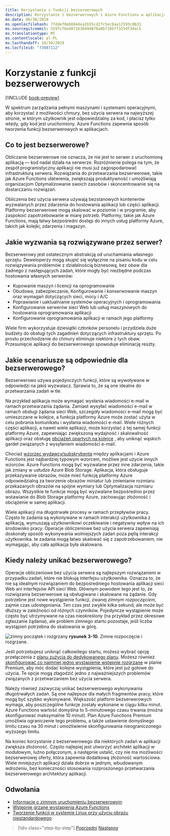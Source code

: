 ```yaml
---
title: Korzystanie z funkcji bezserwerowych
description: Korzystanie z bezserwerowych i Azure Functions w aplikacjach natywnych w chmurze
ms.date: 06/30/2019
ms.openlocfilehash: 77ddef0eb8844ea1b55cd2fc5ec8aa12593c8631
ms.sourcegitcommit: 559fcfbe4871636494870a8b716bf7325df34ac5
ms.translationtype: MT
ms.contentlocale: pl-PL
ms.lasthandoff: 10/30/2019
ms.locfileid: "73087112"
---
```

# <a name="leveraging-serverless-functions"></a>Korzystanie z funkcji bezserwerowych

[!INCLUDE [book-preview](../../../includes/book-preview.md)]

W spektrum zarządzania pełnymi maszynami i systemami operacyjnymi, aby korzystać z możliwości chmury, bez użycia serwera na najwyższej stronie, w którym użytkownik jest odpowiedzialny za kod, i płacisz tylko wtedy, gdy kod jest uruchomiony. Azure Functions zapewnia sposób tworzenia funkcji bezserwerowych w aplikacjach.

## <a name="what-is-serverless"></a>Co to jest bezserwerowe?

Obliczanie bezserwerowe nie oznacza, że nie jest to serwer z uruchomioną aplikacją — kod nadal działa na serwerze. Rozróżnienie polega na tym, że zespół programistyczny aplikacji nie musi już zagospodarować infrastrukturą serwera. Rozwiązania do przetwarzania bezserwerowe, takie jak Azure Functions ułatwienia, zwiększają produktywność i umożliwiają organizacjom Optymalizowanie swoich zasobów i skoncentrowanie się na dostarczaniu rozwiązań.

Obliczenia bez użycia serwera używają bezstanowych kontenerów wyzwalanych przez zdarzenia do hostowania aplikacji lub części aplikacji. Platformy bezserwerowe mogą skalować w poziomie i w programie, aby zaspokoić zapotrzebowanie w miarę potrzeb. Platformy, takie jak Azure Functions, mają łatwy bezpośredni dostęp do innych usług platformy Azure, takich jak kolejki, zdarzenia i magazyn.

## <a name="what-challenges-are-solved-by-serverless"></a>Jakie wyzwania są rozwiązywane przez serwer?

Bezserwerowy jest ostatecznym abstrakcją od uruchamiania własnego sprzętu. Deweloperzy mogą skupić się wyłącznie na pisaniu kodu w celu rozwiązywania problemów z działalnością biznesową, bez obaw dla żadnego z następujących zadań, które mogły być niezbędne podczas hostowania własnych serwerów:

- Kupowanie maszyn i licencji na oprogramowanie
- Obudowa, zabezpieczanie, Konfigurowanie i konserwowanie maszyn oraz wymagań dotyczących sieci, mocy i A/C
- Poprawianie i uaktualnianie systemów operacyjnych i oprogramowania
- Konfigurowanie serwerów sieci Web lub usług maszynowych do hostowania oprogramowania aplikacji
- Konfigurowanie oprogramowania aplikacji w ramach jego platformy

Wiele firm wykorzystuje dziesiątki członków personelu i przydziela duże budżety do obsługi tych zagadnień dotyczących infrastruktury sprzętu. Po prostu przechodzenie do chmury eliminuje niektóre z tych obaw. Przesunięcie aplikacji do bezserwerowego spowoduje eliminację reszty.

## <a name="what-scenarios-are-appropriate-for-serverless"></a>Jakie scenariusze są odpowiednie dla bezserwerowego?

Bezserwerowo używa pojedynczych funkcji, które są wywoływane w odpowiedzi na jakiś wyzwalacz. Sprawia to, że są one idealne do przetwarzania zadań w tle.

Na przykład aplikacja może wymagać wysłania wiadomości e-mail w ramach przetwarzania żądania. Zamiast wysyłać wiadomości e-mail w ramach obsługi żądania sieci Web, szczegóły wiadomości e-mail mogą być umieszczane w kolejce, a funkcja platformy Azure może zostać użyta w celu pobrania komunikatu i wysłania wiadomości e-mail. Wiele różnych części aplikacji, a nawet wiele aplikacji, może korzystać z tej samej funkcji platformy Azure, zapewniając zwiększoną wydajność i skalowalność aplikacji oraz obsługę [obciążeń opartych na kolejce](https://docs.microsoft.com/azure/architecture/patterns/queue-based-load-leveling) , aby uniknąć wąskich gardeł związanych z wysyłaniem wiadomości e-mail.

Chociaż [wzorzec wydawcy/subskrybenta](https://docs.microsoft.com/azure/architecture/patterns/publisher-subscriber) między aplikacjami i Azure Functions jest najbardziej typowym wzorcem, możliwe jest użycie innych wzorców. Azure Functions mogą być wyzwalane przez inne zdarzenia, takie jak zmiany w usłudze Azure Blob Storage. Aplikacja, która obsługuje przekazywanie obrazów, może mieć funkcję platformy Azure odpowiedzialną za tworzenie obrazów miniatur lub zmienianie rozmiaru przekazanych obrazów na spójne wymiary lub Optymalizacja rozmiaru obrazu. Wszystkie te funkcje mogą być wyzwalane bezpośrednio przez wstawianie do Blob Storage platformy Azure, zachowując złożoność i obciążenie w samej aplikacji.

Wiele aplikacji ma długotrwałe procesy w ramach przepływów pracy. Często te zadania są wykonywane w ramach interakcji użytkownika z aplikacją, wymuszają użytkownikowi oczekiwanie i negatywny wpływ na ich środowisko pracy. Operacje obliczeniowe bez użycia serwera zapewniają doskonały sposób wykonywania wolniejszych zadań poza pętlą interakcji użytkownika. te zadania mogą łatwo skalować się z zapotrzebowaniem, nie wymagając, aby cała aplikacja była skalowana.

## <a name="when-should-you-avoid-serverless"></a>Kiedy należy unikać bezserwerowego?

Operacje obliczeniowe bez użycia serwera są najlepszym rozwiązaniem w przypadku zadań, które nie blokują interfejsu użytkownika. Oznacza to, że nie są idealnym rozwiązaniem do bezpośredniego hostowania aplikacji sieci Web ani interfejsów API sieci Web. Głównym powodem tego jest to, że rozwiązania bezserwerowe są obsługiwane i skalowane na żądanie. Gdy potrzebne jest nowe wystąpienie funkcji, zwanej *zimnym rozpoczęciem*, zajmie czas udostępniania. Ten czas jest zwykle kilka sekund, ale może być dłuższy w zależności od różnych czynników. Pojedyncze wystąpienie może często być utrzymywane na czas nieokreślony (na przykład przez okresowe zgłaszanie żądania), ale problem zimnego startu pozostaje, jeśli liczba wystąpień potrzebna do skalowania w górę.

![zimny](./media/cold-start-warm-start.png)
początek i rozgrzany **rysunek 3-10**. Zimne rozpoczęcie i rozgrzane.

Jeśli potrzebujesz uniknąć całkowitego startu, możesz wybrać opcję przełączenia z [planu zużycia do dedykowanego planu](https://azure.microsoft.com/blog/understanding-serverless-cold-start/). Możesz również [skonfigurować co najmniej jedno wystąpienie wstępnie rozgrzane](https://docs.microsoft.com/azure/azure-functions/functions-premium-plan#pre-warmed-instances) w planie Premium, aby móc dodać kolejne wystąpienia, które jest już gotowe do użycia. Te opcje mogą złagodzić jedno z najważniejszych problemów związanych z przetwarzaniem bez użycia serwera.

Należy również zazwyczaj unikać bezserwerowego wykonywania długotrwałych zadań. Są one najlepsze dla małych fragmentów pracy, które mogą być szybko wykonywane. Większość platform bezserwerowych wymaga, aby poszczególne funkcje zostały wykonane w ciągu kilku minut. Azure Functions wartość domyślna to 5-minutowego czasu trwania (można skonfigurować maksymalnie 10 minut). Plan Azure Functions Premium umożliwia ograniczenie tego problemu, a także ustawienie domyślnego limitu czasu na 30 minut i umożliwienie skonfigurowania nieograniczonego wyższego limitu.

Na koniec korzystanie z bezserwerowego dla niektórych zadań w aplikacji zwiększa złożoność. Często najlepiej jest utworzyć architekt aplikacji w modułowym, luźno połączonym, a następnie ustalić, czy nie ma możliwości bezserwerowej oferty, która zapewnia dodatkową złożoność wartościowa. Wiele mniejszych aplikacji działa dobrze w jednym, wbudowanym wdrożeniu, bez konieczności stosowania rozproszonego przetwarzania bezserwerowego architektury aplikacji.

## <a name="references"></a>Odwołania

- [Informacje o zimnym uruchomieniu bezserwerowym](https://azure.microsoft.com/blog/understanding-serverless-cold-start/)
- [Wstępnie grzane wystąpienia Azure Functions](https://docs.microsoft.com/azure/azure-functions/functions-premium-plan#pre-warmed-instances)
- [Tworzenie funkcji w systemie Linux przy użyciu obrazu niestandardowego](https://docs.microsoft.com/azure/azure-functions/functions-create-function-linux-custom-image)

>[!div class="step-by-step"]
>[Poprzedni](leverage-containers-orchestrators.md)
>[Następny](combine-containers-serverless-approaches.md)
